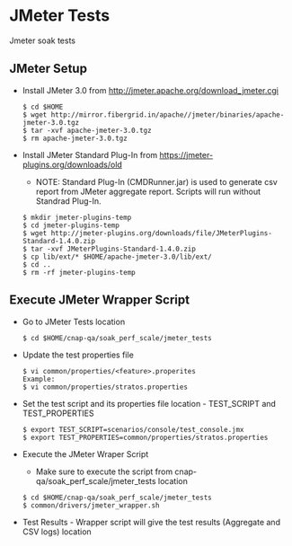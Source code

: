 # JMeter Tests

Jmeter soak tests

## JMeter Setup

* Install JMeter 3.0 from http://jmeter.apache.org/download_jmeter.cgi

    ```
    $ cd $HOME
    $ wget http://mirror.fibergrid.in/apache//jmeter/binaries/apache-jmeter-3.0.tgz
    $ tar -xvf apache-jmeter-3.0.tgz
    $ rm apache-jmeter-3.0.tgz
    ```
    
* Install JMeter Standard Plug-In from https://jmeter-plugins.org/downloads/old
   * NOTE: Standard Plug-In (CMDRunner.jar) is used to generate csv report from JMeter aggregate report. Scripts will run without Standrad Plug-In.
    
    ```
    $ mkdir jmeter-plugins-temp
    $ cd jmeter-plugins-temp
    $ wget http://jmeter-plugins.org/downloads/file/JMeterPlugins-Standard-1.4.0.zip
    $ tar -xvf JMeterPlugins-Standard-1.4.0.zip
    $ cp lib/ext/* $HOME/apache-jmeter-3.0/lib/ext/
    $ cd ..
    $ rm -rf jmeter-plugins-temp
    ```
    
## Execute JMeter Wrapper Script

* Go to JMeter Tests location
    
    ```
    $ cd $HOME/cnap-qa/soak_perf_scale/jmeter_tests
    ```
    
* Update the test properties file
    
    ```
    $ vi common/properties/<feature>.properites
    Example:
    $ vi common/properties/stratos.properties
    ```
    
* Set the test script and its properties file location - TEST_SCRIPT and TEST_PROPERTIES
    
    ```
    $ export TEST_SCRIPT=scenarios/console/test_console.jmx
    $ export TEST_PROPERTIES=common/properties/stratos.properties
    ```
    
* Execute the JMeter Wraper Script
    * Make sure to execute the script from cnap-qa/soak_perf_scale/jmeter_tests location
    
    ```
    $ cd $HOME/cnap-qa/soak_perf_scale/jmeter_tests
    $ common/drivers/jmeter_wrapper.sh
    ```
    
* Test Results - Wrapper script will give the test results (Aggregate and CSV logs) location
